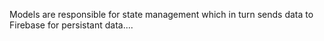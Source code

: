 Models are responsible for state management which in turn sends data to Firebase for persistant
data....
